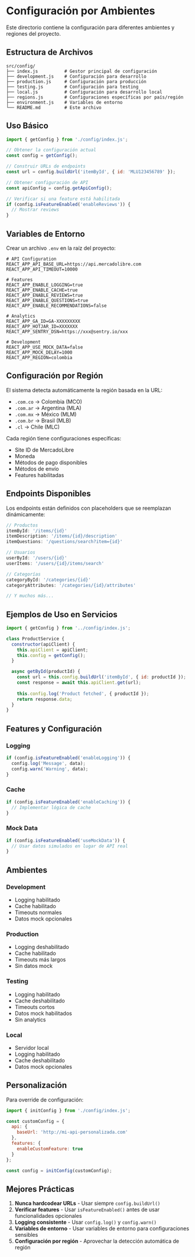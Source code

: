 # Configuración por Ambientes

Este directorio contiene la configuración para diferentes ambientes y regiones del proyecto.

## Estructura de Archivos

```
src/config/
├── index.js          # Gestor principal de configuración
├── development.js    # Configuración para desarrollo
├── production.js     # Configuración para producción
├── testing.js        # Configuración para testing
├── local.js          # Configuración para desarrollo local
├── regions.js        # Configuraciones específicas por país/región
├── environment.js    # Variables de entorno
└── README.md         # Este archivo
```

## Uso Básico

```javascript
import { getConfig } from './config/index.js';

// Obtener la configuración actual
const config = getConfig();

// Construir URLs de endpoints
const url = config.buildUrl('itemById', { id: 'MLU123456789' });

// Obtener configuración de API
const apiConfig = config.getApiConfig();

// Verificar si una feature está habilitada
if (config.isFeatureEnabled('enableReviews')) {
  // Mostrar reviews
}
```

## Variables de Entorno

Crear un archivo `.env` en la raíz del proyecto:

```env
# API Configuration
REACT_APP_API_BASE_URL=https://api.mercadolibre.com
REACT_APP_API_TIMEOUT=10000

# Features
REACT_APP_ENABLE_LOGGING=true
REACT_APP_ENABLE_CACHE=true
REACT_APP_ENABLE_REVIEWS=true
REACT_APP_ENABLE_QUESTIONS=true
REACT_APP_ENABLE_RECOMMENDATIONS=false

# Analytics
REACT_APP_GA_ID=GA-XXXXXXXXX
REACT_APP_HOTJAR_ID=XXXXXXX
REACT_APP_SENTRY_DSN=https://xxx@sentry.io/xxx

# Development
REACT_APP_USE_MOCK_DATA=false
REACT_APP_MOCK_DELAY=1000
REACT_APP_REGION=colombia
```

## Configuración por Región

El sistema detecta automáticamente la región basada en la URL:

- `.com.co` → Colombia (MCO)
- `.com.ar` → Argentina (MLA)
- `.com.mx` → México (MLM)
- `.com.br` → Brasil (MLB)
- `.cl` → Chile (MLC)

Cada región tiene configuraciones específicas:
- Site ID de MercadoLibre
- Moneda
- Métodos de pago disponibles
- Métodos de envío
- Features habilitadas

## Endpoints Disponibles

Los endpoints están definidos con placeholders que se reemplazan dinámicamente:

```javascript
// Productos
itemById: '/items/{id}'
itemDescription: '/items/{id}/description'
itemQuestions: '/questions/search?item={id}'

// Usuarios
userById: '/users/{id}'
userItems: '/users/{id}/items/search'

// Categorías
categoryById: '/categories/{id}'
categoryAttributes: '/categories/{id}/attributes'

// Y muchos más...
```

## Ejemplos de Uso en Servicios

```javascript
import { getConfig } from '../config/index.js';

class ProductService {
  constructor(apiClient) {
    this.apiClient = apiClient;
    this.config = getConfig();
  }

  async getById(productId) {
    const url = this.config.buildUrl('itemById', { id: productId });
    const response = await this.apiClient.get(url);
    
    this.config.log('Product fetched', { productId });
    return response.data;
  }
}
```

## Features y Configuración

### Logging
```javascript
if (config.isFeatureEnabled('enableLogging')) {
  config.log('Message', data);
  config.warn('Warning', data);
}
```

### Cache
```javascript
if (config.isFeatureEnabled('enableCaching')) {
  // Implementar lógica de cache
}
```

### Mock Data
```javascript
if (config.isFeatureEnabled('useMockData')) {
  // Usar datos simulados en lugar de API real
}
```

## Ambientes

### Development
- Logging habilitado
- Cache habilitado
- Timeouts normales
- Datos mock opcionales

### Production
- Logging deshabilitado
- Cache habilitado
- Timeouts más largos
- Sin datos mock

### Testing
- Logging habilitado
- Cache deshabilitado
- Timeouts cortos
- Datos mock habilitados
- Sin analytics

### Local
- Servidor local
- Logging habilitado
- Cache deshabilitado
- Datos mock opcionales

## Personalización

Para override de configuración:

```javascript
import { initConfig } from './config/index.js';

const customConfig = {
  api: {
    baseUrl: 'http://mi-api-personalizada.com'
  },
  features: {
    enableCustomFeature: true
  }
};

const config = initConfig(customConfig);
```

## Mejores Prácticas

1. **Nunca hardcodear URLs** - Usar siempre `config.buildUrl()`
2. **Verificar features** - Usar `isFeatureEnabled()` antes de usar funcionalidades opcionales
3. **Logging consistente** - Usar `config.log()` y `config.warn()`
4. **Variables de entorno** - Usar variables de entorno para configuraciones sensibles
5. **Configuración por región** - Aprovechar la detección automática de región
